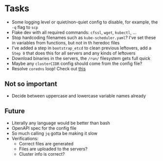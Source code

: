 # Tasks
* Some logging level or quiet/non-quiet config to disable, for example, the `-q` flag to `scp`
* Flake dev with all required commands: `cfssl`, `wget`, `kubectl`, ...
* Stop hardcoding filenames such as `kube-scheduler.yaml`? I've set these in variables from functions, but not in th heredoc files
* I've added a step in `bootstrap_etcd` to clean previous leftovers, add a `Step 0` that does this for all servers and any kinds of leftovers
* Download binaries in the servers, the `/run/` filesystem gets full quick
* Maybe any `clusterCIDR` config should come from the config file?
* Resolve `coredns` loop! Check out [this](https://stackoverflow.com/a/52911772/15768984)

## Not so important
* Decide between uppercase and lowercase variable names already

## Future
* Literally any language would be better than bash
* OpenAPI spec for the config file
* So much calling `jq` gotta be making it slow
* Verifications:
  * Correct files are generated
  * Files are uploaded to the servers?
  * Cluster info is correct?

